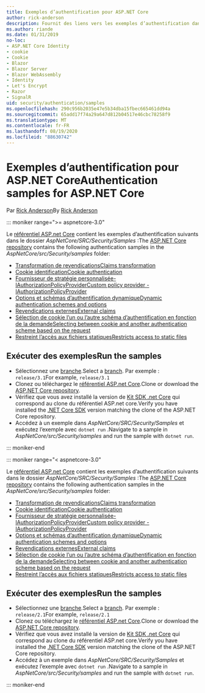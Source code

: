 ```yaml
---
title: Exemples d’authentification pour ASP.NET Core
author: rick-anderson
description: Fournit des liens vers les exemples d’authentification dans le référentiel ASP.NET Core.
ms.author: riande
ms.date: 01/31/2019
no-loc:
- ASP.NET Core Identity
- cookie
- Cookie
- Blazor
- Blazor Server
- Blazor WebAssembly
- Identity
- Let's Encrypt
- Razor
- SignalR
uid: security/authentication/samples
ms.openlocfilehash: 290c956b2035e47e5b34dba15fbec665461dd94a
ms.sourcegitcommit: 65add17f74a29a647d812b04517e46cbc78258f9
ms.translationtype: MT
ms.contentlocale: fr-FR
ms.lasthandoff: 08/19/2020
ms.locfileid: "88630742"
---
```

# <a name="authentication-samples-for-aspnet-core"></a><span data-ttu-id="104d0-103">Exemples d’authentification pour ASP.NET Core</span><span class="sxs-lookup"><span data-stu-id="104d0-103">Authentication samples for ASP.NET Core</span></span>

<span data-ttu-id="104d0-104">Par [Rick Anderson](https://twitter.com/RickAndMSFT)</span><span class="sxs-lookup"><span data-stu-id="104d0-104">By [Rick Anderson](https://twitter.com/RickAndMSFT)</span></span>

::: moniker range=">= aspnetcore-3.0"

<span data-ttu-id="104d0-105">Le [référentiel ASP.net Core](https://github.com/dotnet/AspNetCore) contient les exemples d’authentification suivants dans le dossier *AspNetCore/SRC/Security/Samples* :</span><span class="sxs-lookup"><span data-stu-id="104d0-105">The [ASP.NET Core repository](https://github.com/dotnet/AspNetCore) contains the following authentication samples in the *AspNetCore/src/Security/samples* folder:</span></span>

* [<span data-ttu-id="104d0-106">Transformation de revendications</span><span class="sxs-lookup"><span data-stu-id="104d0-106">Claims transformation</span></span>](https://github.com/dotnet/AspNetCore/tree/release/3.1/src/Security/samples/ClaimsTransformation)
* <span data-ttu-id="104d0-107">[Cookie identification](https://github.com/dotnet/AspNetCore/tree/release/3.1/src/Security/samples/Cookies)</span><span class="sxs-lookup"><span data-stu-id="104d0-107">[Cookie authentication](https://github.com/dotnet/AspNetCore/tree/release/3.1/src/Security/samples/Cookies)</span></span>
* [<span data-ttu-id="104d0-108">Fournisseur de stratégie personnalisée-IAuthorizationPolicyProvider</span><span class="sxs-lookup"><span data-stu-id="104d0-108">Custom policy provider - IAuthorizationPolicyProvider</span></span>](https://github.com/dotnet/AspNetCore/tree/release/3.1/src/Security/samples/CustomPolicyProvider)
* [<span data-ttu-id="104d0-109">Options et schémas d’authentification dynamique</span><span class="sxs-lookup"><span data-stu-id="104d0-109">Dynamic authentication schemes and options</span></span>](https://github.com/dotnet/AspNetCore/tree/release/3.1/src/Security/samples/DynamicSchemes)
* <span data-ttu-id="104d0-110">[Revendications externes](https://github.com/dotnet/AspNetCore/tree/release/3.1/src/Security/samples/Identity.ExternalClaims)</span><span class="sxs-lookup"><span data-stu-id="104d0-110">[External claims](https://github.com/dotnet/AspNetCore/tree/release/3.1/src/Security/samples/Identity.ExternalClaims)</span></span>
* [<span data-ttu-id="104d0-111">Sélection de cookie l’un ou l’autre schéma d’authentification en fonction de la demande</span><span class="sxs-lookup"><span data-stu-id="104d0-111">Selecting between cookie and another authentication scheme based on the request</span></span>](https://github.com/dotnet/AspNetCore/tree/release/3.1/src/Security/samples/PathSchemeSelection)
* [<span data-ttu-id="104d0-112">Restreint l’accès aux fichiers statiques</span><span class="sxs-lookup"><span data-stu-id="104d0-112">Restricts access to static files</span></span>](https://github.com/dotnet/AspNetCore/tree/release/3.1/src/Security/samples/StaticFilesAuth)

## <a name="run-the-samples"></a><span data-ttu-id="104d0-113">Exécuter des exemples</span><span class="sxs-lookup"><span data-stu-id="104d0-113">Run the samples</span></span>

* <span data-ttu-id="104d0-114">Sélectionnez une [branche](https://github.com/dotnet/AspNetCore).</span><span class="sxs-lookup"><span data-stu-id="104d0-114">Select a [branch](https://github.com/dotnet/AspNetCore).</span></span> <span data-ttu-id="104d0-115">Par exemple : `release/3.1`</span><span class="sxs-lookup"><span data-stu-id="104d0-115">For example, `release/3.1`</span></span>
* <span data-ttu-id="104d0-116">Clonez ou téléchargez le [référentiel ASP.net Core](https://github.com/dotnet/AspNetCore).</span><span class="sxs-lookup"><span data-stu-id="104d0-116">Clone or download the [ASP.NET Core repository](https://github.com/dotnet/AspNetCore).</span></span>
* <span data-ttu-id="104d0-117">Vérifiez que vous avez installé la version de [Kit SDK .net Core](https://dotnet.microsoft.com/download/dotnet-core) qui correspond au clone du référentiel ASP.net core.</span><span class="sxs-lookup"><span data-stu-id="104d0-117">Verify you have installed the [.NET Core SDK](https://dotnet.microsoft.com/download/dotnet-core) version matching the clone of the ASP.NET Core repository.</span></span>
* <span data-ttu-id="104d0-118">Accédez à un exemple dans *AspNetCore/SRC/Security/Samples* et exécutez l’exemple avec `dotnet run` .</span><span class="sxs-lookup"><span data-stu-id="104d0-118">Navigate to a sample in *AspNetCore/src/Security/samples* and run the sample with `dotnet run`.</span></span>

::: moniker-end

::: moniker range="< aspnetcore-3.0"

<span data-ttu-id="104d0-119">Le [référentiel ASP.net Core](https://github.com/dotnet/AspNetCore) contient les exemples d’authentification suivants dans le dossier *AspNetCore/SRC/Security/Samples* :</span><span class="sxs-lookup"><span data-stu-id="104d0-119">The [ASP.NET Core repository](https://github.com/dotnet/AspNetCore) contains the following authentication samples in the *AspNetCore/src/Security/samples* folder:</span></span>

* [<span data-ttu-id="104d0-120">Transformation de revendications</span><span class="sxs-lookup"><span data-stu-id="104d0-120">Claims transformation</span></span>](https://github.com/dotnet/AspNetCore/tree/release/2.1/src/Security/samples/ClaimsTransformation)
* <span data-ttu-id="104d0-121">[Cookie identification](https://github.com/dotnet/AspNetCore/tree/release/2.1/src/Security/samples/Cookies)</span><span class="sxs-lookup"><span data-stu-id="104d0-121">[Cookie authentication](https://github.com/dotnet/AspNetCore/tree/release/2.1/src/Security/samples/Cookies)</span></span>
* [<span data-ttu-id="104d0-122">Fournisseur de stratégie personnalisée-IAuthorizationPolicyProvider</span><span class="sxs-lookup"><span data-stu-id="104d0-122">Custom policy provider - IAuthorizationPolicyProvider</span></span>](https://github.com/dotnet/AspNetCore/tree/2.1.3/src/Security/samples/CustomPolicyProvider)
* [<span data-ttu-id="104d0-123">Options et schémas d’authentification dynamique</span><span class="sxs-lookup"><span data-stu-id="104d0-123">Dynamic authentication schemes and options</span></span>](https://github.com/dotnet/AspNetCore/tree/release/2.1/src/Security/samples/DynamicSchemes)
* <span data-ttu-id="104d0-124">[Revendications externes](https://github.com/dotnet/AspNetCore/tree/release/2.1/src/Security/samples/Identity.ExternalClaims)</span><span class="sxs-lookup"><span data-stu-id="104d0-124">[External claims](https://github.com/dotnet/AspNetCore/tree/release/2.1/src/Security/samples/Identity.ExternalClaims)</span></span>
* [<span data-ttu-id="104d0-125">Sélection de cookie l’un ou l’autre schéma d’authentification en fonction de la demande</span><span class="sxs-lookup"><span data-stu-id="104d0-125">Selecting between cookie and another authentication scheme based on the request</span></span>](https://github.com/dotnet/AspNetCore/tree/release/2.1/src/Security/samples/PathSchemeSelection)
* [<span data-ttu-id="104d0-126">Restreint l’accès aux fichiers statiques</span><span class="sxs-lookup"><span data-stu-id="104d0-126">Restricts access to static files</span></span>](https://github.com/dotnet/AspNetCore/tree/2.1.3/src/Security/samples/StaticFilesAuth)

## <a name="run-the-samples"></a><span data-ttu-id="104d0-127">Exécuter des exemples</span><span class="sxs-lookup"><span data-stu-id="104d0-127">Run the samples</span></span>

* <span data-ttu-id="104d0-128">Sélectionnez une [branche](https://github.com/dotnet/AspNetCore).</span><span class="sxs-lookup"><span data-stu-id="104d0-128">Select a [branch](https://github.com/dotnet/AspNetCore).</span></span> <span data-ttu-id="104d0-129">Par exemple : `release/2.1`</span><span class="sxs-lookup"><span data-stu-id="104d0-129">For example, `release/2.1`</span></span>
* <span data-ttu-id="104d0-130">Clonez ou téléchargez le [référentiel ASP.net Core](https://github.com/dotnet/AspNetCore).</span><span class="sxs-lookup"><span data-stu-id="104d0-130">Clone or download the [ASP.NET Core repository](https://github.com/dotnet/AspNetCore).</span></span>
* <span data-ttu-id="104d0-131">Vérifiez que vous avez installé la version de [Kit SDK .net Core](https://dotnet.microsoft.com/download/dotnet-core) qui correspond au clone du référentiel ASP.net core.</span><span class="sxs-lookup"><span data-stu-id="104d0-131">Verify you have installed the [.NET Core SDK](https://dotnet.microsoft.com/download/dotnet-core) version matching the clone of the ASP.NET Core repository.</span></span>
* <span data-ttu-id="104d0-132">Accédez à un exemple dans *AspNetCore/SRC/Security/Samples* et exécutez l’exemple avec `dotnet run` .</span><span class="sxs-lookup"><span data-stu-id="104d0-132">Navigate to a sample in *AspNetCore/src/Security/samples* and run the sample with `dotnet run`.</span></span>

::: moniker-end
